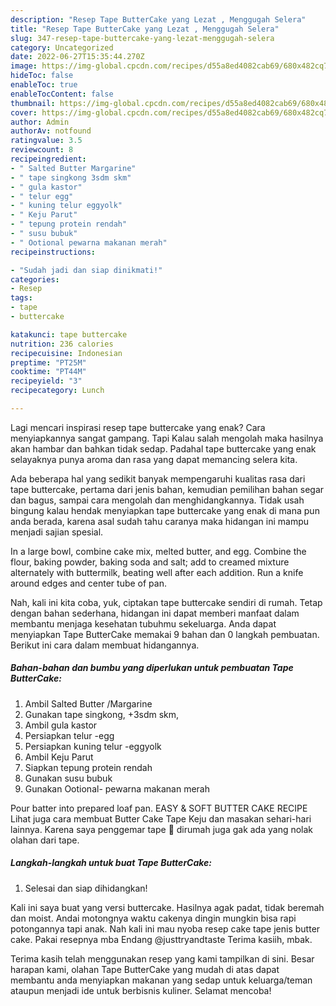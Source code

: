 ```yaml
---
description: "Resep Tape ButterCake yang Lezat , Menggugah Selera"
title: "Resep Tape ButterCake yang Lezat , Menggugah Selera"
slug: 347-resep-tape-buttercake-yang-lezat-menggugah-selera
category: Uncategorized
date: 2022-06-27T15:35:44.270Z
image: https://img-global.cpcdn.com/recipes/d55a8ed4082cab69/680x482cq70/tape-buttercake-foto-resep-utama.jpg
hideToc: false
enableToc: true
enableTocContent: false
thumbnail: https://img-global.cpcdn.com/recipes/d55a8ed4082cab69/680x482cq70/tape-buttercake-foto-resep-utama.jpg
cover: https://img-global.cpcdn.com/recipes/d55a8ed4082cab69/680x482cq70/tape-buttercake-foto-resep-utama.jpg
author: Admin
authorAv: notfound
ratingvalue: 3.5
reviewcount: 8
recipeingredient:
- " Salted Butter Margarine"
- " tape singkong 3sdm skm"
- " gula kastor"
- " telur egg"
- " kuning telur eggyolk"
- " Keju Parut"
- " tepung protein rendah"
- " susu bubuk"
- " Ootional pewarna makanan merah"
recipeinstructions:

- "Sudah jadi dan siap dinikmati!"
categories:
- Resep
tags:
- tape
- buttercake

katakunci: tape buttercake 
nutrition: 236 calories
recipecuisine: Indonesian
preptime: "PT25M"
cooktime: "PT44M"
recipeyield: "3"
recipecategory: Lunch

---
```



Lagi mencari inspirasi resep tape buttercake yang enak? Cara menyiapkannya sangat gampang. Tapi Kalau salah mengolah maka hasilnya akan hambar dan bahkan tidak sedap. Padahal tape buttercake yang enak selayaknya punya aroma dan rasa yang dapat memancing selera kita.


Ada beberapa hal yang sedikit banyak mempengaruhi kualitas rasa dari tape buttercake, pertama dari jenis bahan, kemudian pemilihan bahan segar dan bagus, sampai cara mengolah dan menghidangkannya. Tidak usah bingung kalau hendak menyiapkan tape buttercake yang enak di mana pun anda berada, karena asal sudah tahu caranya maka hidangan ini mampu menjadi sajian spesial.

In a large bowl, combine cake mix, melted butter, and egg. Combine the flour, baking powder, baking soda and salt; add to creamed mixture alternately with buttermilk, beating well after each addition. Run a knife around edges and center tube of pan.


Nah, kali ini kita coba, yuk, ciptakan tape buttercake sendiri di rumah. Tetap dengan bahan sederhana, hidangan ini dapat memberi manfaat dalam membantu menjaga kesehatan tubuhmu sekeluarga. Anda dapat menyiapkan Tape ButterCake memakai 9 bahan dan 0 langkah pembuatan. Berikut ini cara dalam membuat hidangannya.

<!--inarticleads1-->

##### Bahan-bahan dan bumbu yang diperlukan untuk pembuatan Tape ButterCake:

1. Ambil  Salted Butter /Margarine
1. Gunakan  tape singkong, +3sdm skm,
1. Ambil  gula kastor
1. Persiapkan  telur -egg
1. Persiapkan  kuning telur -eggyolk
1. Ambil  Keju Parut
1. Siapkan  tepung protein rendah
1. Gunakan  susu bubuk
1. Gunakan  Ootional- pewarna makanan merah


Pour batter into prepared loaf pan. EASY &amp; SOFT BUTTER CAKE RECIPE Lihat juga cara membuat Butter Cake Tape Keju dan masakan sehari-hari lainnya. Karena saya penggemar tape 🤩 ️dirumah juga gak ada yang nolak olahan dari tape. 

<!--inarticleads2-->

##### Langkah-langkah untuk buat Tape ButterCake:


1. Selesai dan siap dihidangkan!

Kali ini saya buat yang versi buttercake. Hasilnya agak padat, tidak beremah dan moist. Andai motongnya waktu cakenya dingin mungkin bisa rapi potongannya tapi anak. Nah kali ini mau nyoba resep cake tape jenis butter cake. Pakai resepnya mba Endang @justtryandtaste Terima kasiih, mbak. 

Terima kasih telah menggunakan resep yang kami tampilkan di sini. Besar harapan kami, olahan Tape ButterCake yang mudah di atas dapat membantu anda menyiapkan makanan yang sedap untuk keluarga/teman ataupun menjadi ide untuk berbisnis kuliner. Selamat mencoba!
